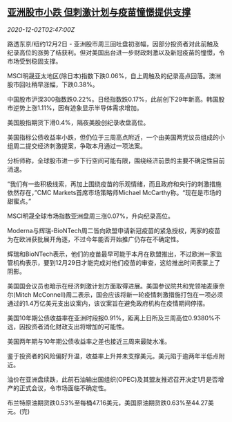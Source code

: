 <!--1606877771000-->
[亚洲股市小跌 但刺激计划与疫苗憧憬提供支撑](https://cn.reuters.com/article/global-markets-asia-stocks-vaccine-1202-idCNKBS28C0A2)
------

<div><i>2020-12-02T02:47:00Z</i></div><p>路透东京/纽约12月2日 - 亚洲股市周三回吐盘初涨幅，因部分投资者对此前触及纪录高位的涨势了结获利。但对美国出台进一步财政刺激以及新冠疫苗的憧憬，令市场受到稳固支撑。</p><p>MSCI明晟亚太地区(除日本)指数下跌0.06%，自上周触及的纪录高点回落。澳洲股市回吐稍早涨幅，下跌0.38%。</p><p>中国股市沪深300指数跌0.22%。日经指数跌0.17%，此前创下29年新高。韩国股市逆势上涨1.11%，因有迹象显示半导体需求增加。</p><p>美国股指期货下滑0.4%，隔夜美股创纪录收盘高位。</p><p>美国指标公债收益率小跌，但仍位于三周高点附近，一个由美国两党议员组成的小组周二提交经济刺激提案，争取本月通过一项法案。</p><p>分析师称，全球股市进一步下行空间可能有限，围绕经济前景的主要不确定性目前消退。</p><p>“我们有一些积极线索，再加上围绕疫苗的乐观情绪，而且政府和央行的刺激措施依然存在，”CMC Markets首席市场策略师Michael McCarthy称。“现在是市场的甜蜜点。”</p><p>MSCI明晟全球市场指数亚洲盘周三涨0.07%，升向纪录高位。</p><p>Moderna与辉瑞-BioNTech周二皆向欧盟申请新冠疫苗的紧急授权，两家的疫苗为在欧洲获批展开角逐，不过今年能否开始推广仍存在不确定性。</p><p>辉瑞和BioNTech表示，他们的疫苗最早可能于本月在欧盟推出，不过欧洲一家监管机构表示，要到12月29日才能完成对他们疫苗的审查，这给推出时间表蒙上了阴影。</p><p>美国国会议员也暗示在经济刺激计划方面取得进展。美国参议院共和党领袖麦康奈尔(Mitch McConnell)周二表示，国会应该将新一轮疫情刺激措施打包在一项必须通过的1.4万亿美元支出议案内，该议案旨在避免政府机构在疫情期间停摆。</p><p>美国10年期公债收益率在亚洲时段报0.91%，距离上日所及三周高位0.9380%不远，因投资者消化财政支出将增加的可能性。</p><p>美国两年期与10年期公债收益率之差也接近三周来最陡水准。</p><p>鉴于投资者的风险偏好升温，收益率上升并未支撑美元。美元陷于逾两年半低点附近。</p><p>油价在亚洲盘续跌，此前石油输出国组织(OPEC)及其盟友推迟召开决定1月是否增产的正式会议，令市场面临不确定性。</p><p>布兰特原油期货跌0.53%至每桶47.16美元，美国原油期货跌0.63%至44.27美元。(完)</p>
